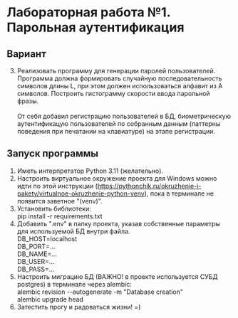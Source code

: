# Лабораторная работа №1. Парольная аутентификация
## Вариант
3. Реализовать программу для генерации паролей пользователей. Программа должна формировать случайную последовательность символов длины L, при этом должен использоваться алфавит из A символов. Построить гистограмму скорости ввода парольной фразы.<br /><br />
От себя добавил регистрацию пользователей в БД, биометрическую аутентификацую пользователей по собранным данным (паттерны поведения при печатании на клавиатуре) на этапе регистрации.
## Запуск программы
1. Иметь интерпретатор Python 3.11 (желательно).
2. Настроить виртуальное окружение проекта для Windows можно идти по этой инструкции (https://pythonchik.ru/okruzhenie-i-pakety/virtualnoe-okruzhenie-python-venv), пока в терминале не появится заветное "(venv)".
3. Установить библиотеки:<br />
pip install -r requirements.txt
4. Добавить ".env" в папку проекта, указав собственные параметры для используемой БД внутри файла.<br />
  DB_HOST=localhost<br />
  DB_PORT=...<br />
  DB_NAME=...<br />
  DB_USER=...<br />
  DB_PASS=...<br />
5. Настроить миграцию БД (ВАЖНО! в проекте используется СУБД postgres) в терминале через alembic:<br />
  alembic revision --autogenerate -m "Database creation"<br />
  alembic upgrade head<br />
6. Затестить прогу и радоваться жизни! =)
